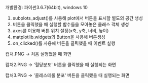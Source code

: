 개발환경: 파이썬3.6.7(64bit), windows 10

1. subplots_adjust()를 사용해 plot에서 버튼을 표시할 별도의 공간 생성
2. 버튼을 클릭했을 때 실행할 함수들을 모아놓은 클래스 객체 생성
3. axes를 이용해 버튼 위치 설정(x축, y축, 너비, 높이)
4. matplotlib.widgets의 Button을 사용해 버튼생성
5. on_clicked()를 사용해 버튼을 클릭했을 때 이벤트 실행

캡처.PNG -> 처음 실행했을 때 화면

캡처2.PNG -> '혈당분포' 버튼을 클릭했을 때 실행되는 화면

캡처3.PNG -> '콜레스테롤 분포' 버튼을 클릭했을 때 실행되는 화면
